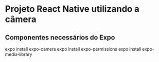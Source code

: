 # Projeto React Native utilizando a câmera

## Componentes necessários do Expo

expo install expo-camera
expo install expo-permissions
expo install expo-media-library